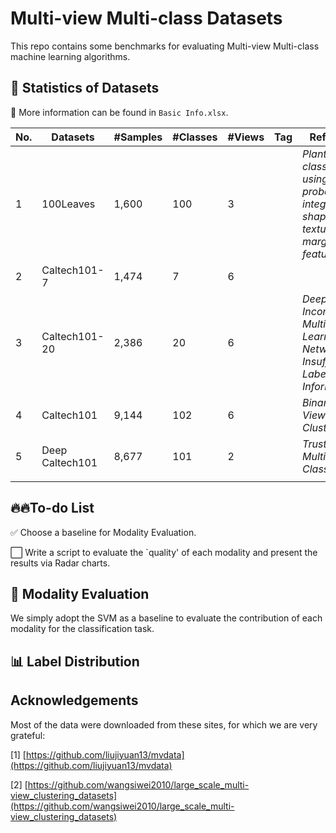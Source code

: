 # Multi-view Multi-class Datasets
This repo contains some benchmarks for evaluating Multi-view Multi-class machine learning algorithms.

## 📄 Statistics of Datasets
📢 More information can be found in ``Basic Info.xlsx``.

|No. | Datasets |#Samples | #Classes | #Views| Tag | Reference |
|----|----|----|----|----|----|----|
|1|100Leaves|1,600|100|3|  | _Plant leaf classification using probabilistic integration of shape, texture and margin features_ |
|2|Caltech101-7|1,474|7|6|  |  |
|3|Caltech101-20|2,386|20|6|  | _Deep Incomplete Multi-View Learning Network with Insufficient Label Information_ |
|4|Caltech101|9,144|102|6|  | _Binary Multi-View Clustering_ |
|5|Deep Caltech101|8,677|101|2|  | _Trusted Multi-View Classification_ |
||  |  |  |  |  |  |




## 🔥🔥To-do List
✅ Choose a baseline for Modality Evaluation.

⬜ Write a script to evaluate the `quality' of each modality and present the results via Radar charts.


## 🌋 Modality Evaluation
We simply adopt the SVM as a baseline to evaluate the contribution of each modality for the classification task.






## 📊 Label Distribution



## Acknowledgements
Most of the data were downloaded from these sites, for which we are very grateful:

[1] [https://github.com/liujiyuan13/mvdata](https://github.com/liujiyuan13/mvdata)

[2] [https://github.com/wangsiwei2010/large_scale_multi-view_clustering_datasets](https://github.com/wangsiwei2010/large_scale_multi-view_clustering_datasets)




